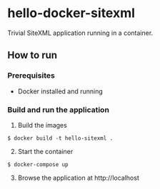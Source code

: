 # hello-docker-sitexml

Trivial SiteXML application running in a container.

## How to run

### Prerequisites
- Docker installed and running

### Build and run the application

1. Build the images

```$ docker build -t hello-sitexml .```

2. Start the container

```$ docker-compose up```

3. Browse the application at http://localhost
